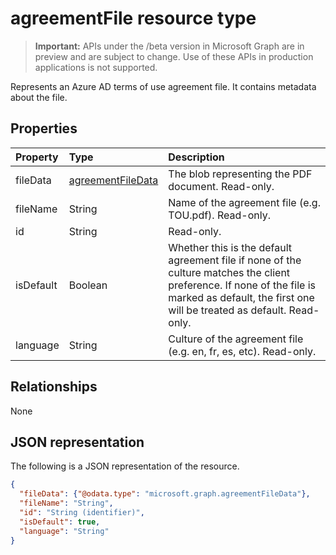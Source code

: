 # agreementFile resource type

> **Important:** APIs under the /beta version in Microsoft Graph are in preview and are subject to change. Use of these APIs in production applications is not supported.

Represents an Azure AD terms of use agreement file. It contains metadata about the file.

<!--
## Methods

| Method       | Return Type | Description |
|:-------------|:------------|:------------|
| [Get agreementFile](../api/agreementfile_get.md) | [agreementFile](agreementfile.md) | Read properties and relationships of agreementFile object. |
| [Update](../api/agreementfile_update.md) | [agreementFile](agreementfile.md) | Update agreementFile object. |
| [Delete](../api/agreementfile_delete.md) | None | Delete agreementFile object. |
-->

## Properties
| Property     | Type        | Description |
|:-------------|:------------|:------------|
|fileData|[agreementFileData](agreementfiledata.md)|The blob representing the PDF document. Read-only.|
|fileName|String|Name of the agreement file (e.g. TOU.pdf). Read-only.|
|id|String|Read-only.|
|isDefault|Boolean|Whether this is the default agreement file if none of the culture matches the client preference. If none of the file is marked as default, the first one will be treated as default. Read-only.|
|language|String|Culture of the agreement file (e.g. en, fr, es, etc). Read-only.|

## Relationships
None


## JSON representation

The following is a JSON representation of the resource.

<!-- {
  "blockType": "resource",
  "optionalProperties": [

  ],
  "@odata.type": "microsoft.graph.agreementFile"
}-->

```json
{
  "fileData": {"@odata.type": "microsoft.graph.agreementFileData"},
  "fileName": "String",
  "id": "String (identifier)",
  "isDefault": true,
  "language": "String"
}

```

<!-- uuid: 8fcb5dbc-d5aa-4681-8e31-b001d5168d79
2015-10-25 14:57:30 UTC -->
<!-- {
  "type": "#page.annotation",
  "description": "agreementFile resource",
  "keywords": "",
  "section": "documentation",
  "tocPath": ""
}-->